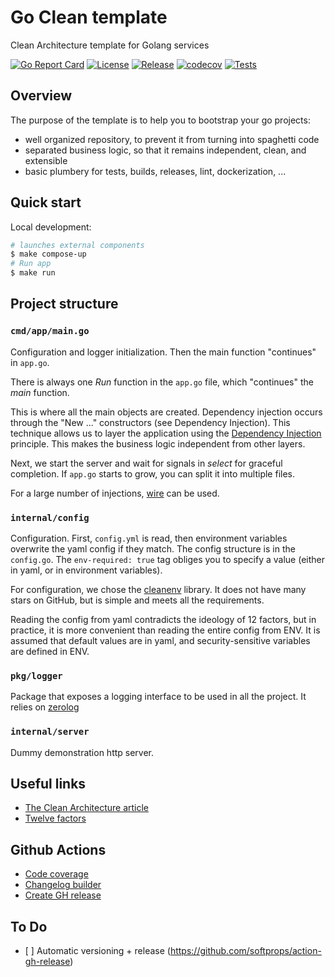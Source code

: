 # Go Clean template

Clean Architecture template for Golang services

[![Go Report Card](https://goreportcard.com/badge/github.com/jtbonhomme/go-template)](https://goreportcard.com/report/github.com/jtbonhomme/go-template)
[![License](https://img.shields.io/github/license/jtbonhomme/go-template.svg)](https://github.com/jtbonhomme/go-template/blob/master/LICENSE)
[![Release](https://img.shields.io/github/v/release/jtbonhomme/go-template.svg)](https://github.com/jtbonhomme/go-template/releases/)
[![codecov](https://codecov.io/gh/jtbonhomme/go-template/branch/master/graph/badge.svg?token=XE3E0X3EVQ)](https://codecov.io/gh/jtbonhomme/go-template)
[![Tests](https://github.com/jtbonhomme/go-template/actions/workflows/tests.yml/badge.svg?branch=master)](https://github.com/jtbonhomme/go-template/actions/workflows/tests.yml)

## Overview
The purpose of the template is to help you to bootstrap your go projects:
- well organized repository, to prevent it from turning into spaghetti code
- separated business logic, so that it remains independent, clean, and extensible
- basic plumbery for tests, builds, releases, lint, dockerization, ...

## Quick start
Local development:
```sh
# launches external components
$ make compose-up
# Run app
$ make run
```

## Project structure
### `cmd/app/main.go`
Configuration and logger initialization. Then the main function "continues" in `app.go`.

There is always one _Run_ function in the `app.go` file, which "continues" the _main_ function.

This is where all the main objects are created.
Dependency injection occurs through the "New ..." constructors (see Dependency Injection).
This technique allows us to layer the application using the [Dependency Injection](#dependency-injection) principle.
This makes the business logic independent from other layers.

Next, we start the server and wait for signals in _select_ for graceful completion.
If `app.go` starts to grow, you can split it into multiple files.

For a large number of injections, [wire](https://github.com/google/wire) can be used.

### `internal/config`
Configuration. First, `config.yml` is read, then environment variables overwrite the yaml config if they match.
The config structure is in the `config.go`.
The `env-required: true` tag obliges you to specify a value (either in yaml, or in environment variables).

For configuration, we chose the [cleanenv](https://github.com/ilyakaznacheev/cleanenv) library.
It does not have many stars on GitHub, but is simple and meets all the requirements.

Reading the config from yaml contradicts the ideology of 12 factors, but in practice, it is more convenient than
reading the entire config from ENV.
It is assumed that default values are in yaml, and security-sensitive variables are defined in ENV.

### `pkg/logger`
Package that exposes a logging interface to be used in all the project. It relies on [zerolog](https://github.com/rs/zerolog)

### `internal/server`
Dummy demonstration http server.

## Useful links
- [The Clean Architecture article](https://blog.cleancoder.com/uncle-bob/2012/08/13/the-architecture.html)
- [Twelve factors](https://12factor.net/ru/)


## Github Actions

* [Code coverage](https://github.com/romeovs/lcov-reporter-action)
* [Changelog builder](https://github.com/mikepenz/release-changelog-builder-action)
* [Create GH release](https://github.com/softprops/action-gh-release)

## To Do

* [ ] Automatic versioning + release (https://github.com/softprops/action-gh-release)
